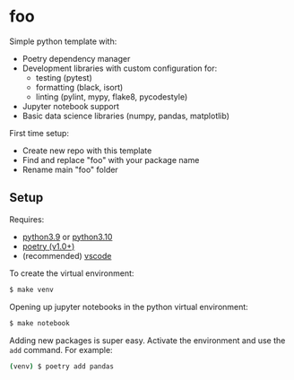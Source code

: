 # foo
Simple python template with:
* Poetry dependency manager
* Development libraries with custom configuration for:
    * testing (pytest)
    * formatting (black, isort)
    * linting (pylint, mypy, flake8, pycodestyle)
* Jupyter notebook support
* Basic data science libraries (numpy, pandas, matplotlib)

First time setup:
* Create new repo with this template
* Find and replace "foo" with your package name
* Rename main "foo" folder

## Setup

Requires:
* [python3.9](https://www.python.org/downloads/release/python-397/) or [python3.10](https://www.python.org/downloads/release/python-3100/)
* [poetry (v1.0+)](https://python-poetry.org/docs/)
* (recommended) [vscode](https://code.visualstudio.com/)

To create the virtual environment:

```bash
$ make venv
```

Opening up jupyter notebooks in the python virtual environment:

```bash
$ make notebook
```


Adding new packages is super easy. Activate the environment and use the `add` command. For example:
```bash
(venv) $ poetry add pandas
```



